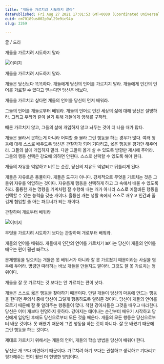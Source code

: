 ```yaml
---
title: "개들을 가르치려 시도하지 말라"
datePublished: Fri Aug 27 2021 17:01:53 GMT+0000 (Coordinated Universal Time)
cuid: cm70189us002p0al29e9ic94p
slug: 2269

---
```



글 / 드라

개들을 가르치려 시도하지 말라

![이미지](https://cdn.hashnode.com/res/hashnode/image/upload/v1739251148990/e41b3f3d-59af-43f8-a519-741b605ec460.jpeg)

개들을 가르치려 시도하지 말라.

개들은 당신보다 똑똑하다. 개들에게 당신의 언어를 가르치지 말라. 개들에게 인간의 언어를 가르칠 수 있다고 믿는다면 당신은 바보다.

개들을 가르치고 싶다면 개들의 언어를 당신이 먼저 배워라.

그들의 언어를 개들로부터 배워라. 개들의 언어로 인간 세상의 삶에 대해 당신은 설명하라. 그리고 우리와 같이 살기 위해 개들에게 양해를 구하라.

때론 가르치지 않고, 그들의 삶에 개입하지 않고 놔두는 것이 더 나을 때가 많다.

개들은 몰라서 못하는게 아니라 어찌할 줄 몰라 그런 행동을 하는 경우가 많다. 여러 행동에 대해 스스로 배우도록 당신은 관찰자가 되어 기다리고, 옳은 행동을 평가만 해주어라. 그들의 삶에 개입하지 말라. 다만 그들이 옳게 살 수 있도록 방향만 제시해 주어라. 그들의 행동 선택은 강요에 의하면 안된다. 스스로 선택할 수 있도록 해야 한다.

개들의 자유를 억압하고 비트는 순간, 당신의 지유도 억압되고 뒤틀리게 된다.

개들은 자유로운 동물이다. 개들은 도구가 아니다. 강제적으로 무엇을 가르치는 것은 그들위 자유를 억압하는 것이다. 자유롭게 행동을 선택하게 하고 그 속에서 배울 수 있도록 하라. 훌륭한 개는 명령을 기계처럼 잘 수행해 내는 개가 아니라 스스로 예절바른 행동을 선택할 수 있는 능력을 갖춘 개이다. 훌륭한 개는 생활 속에서 스스로 배우고 인간과 즐겁게 협업할 줄 아는 파트너가 되는 개이다.

관찰하며 개로부터 배워라

![이미지](https://cdn.hashnode.com/res/hashnode/image/upload/v1739251150770/68af3ee7-1d2c-4886-bc18-ab63a1ad794f.jpeg)

무엇을 가르치려 시도하기 보다는 관찰하며 개로부터 배워라.

개들의 언어를 배워라. 개들에게 인간의 언어를 가르치기 보다는 당신이 개들의 언어를 배우는 편이 훨씬 빠르다.

문제행동을 일으키는 개들은 못 배워서가 아니라 잘 못 가르쳤기 때문이라는 사실을 염두에 두어라. 명령만 따라하는 바보 개들을 만들지도 말아라. 그것도 잘 못 가르치는 행위이다.

개들을 잘 못 가르치는 것 보다는 안 가르치는 편이 낫다.

개들은 스스로 옳은 행동을 찾아하기 때문이다. 만일 개들이 당신의 마음에 안드는 행동을 한다면 무의식 중에 당신이 그렇게 행동하도록 알려준 것이다. 당신이 개들의 언어를 모르기 때문에 잘 못 알려주는 행동들이 많다. 착한 강아지들은 그것을 배우고 따라한다. 당신은 어미 개보다 현명하지 못하다. 강아지는 태어나는 순간부터 배우기 시작하고 당신에게 입양된 후에도 당신으로부터 모든 것을 배운다. 개들의 모든 행동은 당신으로부터 배운 것이다. 못 배웠기 때문에 그런 행동을 하는 것이 아니다. 잘 못 배웠기 때문에 그런 행동을 하는 것이다.

제대로 가르치기 위해서는 개들의 언어, 개들의 학습 방법을 당신이 배워야 한다.

당신은 개 보다 미련하기 때문이다. 가르치려 하기 보다는 관찰하고 생각하고 기다리고 평가해주는 편이 훨씬 더 현명한 방법이다.